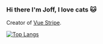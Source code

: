 ### Hi there I'm Joff, I love cats :cat:

Creator of [Vue Stripe](https://vuestripe.com).

[![Top Langs](https://github-readme-stats.vercel.app/api/top-langs/?username=anuraghazra&layout=compact&theme=radical)](https://github.com/anuraghazra/github-readme-stats)
